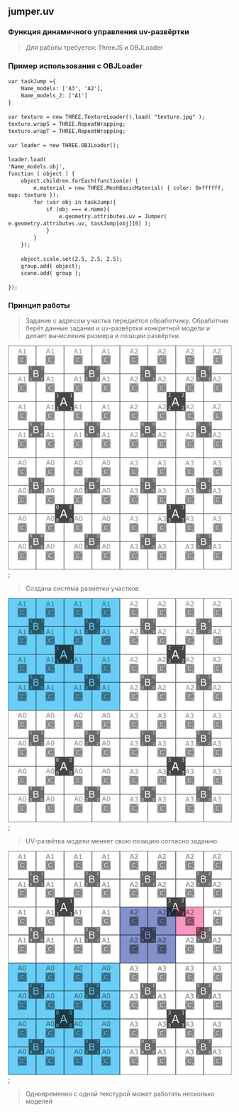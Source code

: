 ## jumper.uv
### Функция динамичного управления uv-развёртки

> Для работы требуется: ThreeJS и OBJLoader


### Пример использования с OBJLoader

```
var taskJump ={
    Name_models: ['A3', 'A2'],
    Name_models_2: ['A1']
}

var texture = new THREE.TextureLoader().load( "texture.jpg" );
texture.wrapS = THREE.RepeatWrapping;
texture.wrapT = THREE.RepeatWrapping;

var loader = new THREE.OBJLoader(); 

loader.load(
'Name_models.obj',
function ( object ) {
    object.children.forEach(function(e) {                        
        e.material = new THREE.MeshBasicMaterial( { color: 0xffffff, map: texture });
        for (var obj in taskJump){
            if (obj === e.name){
                e.geometry.attributes.uv = Jumper( e.geometry.attributes.uv, taskJump[obj][0] );
            }
        }
    });

    object.scale.set(2.5, 2.5, 2.5);
    group.add( object);
    scene.add( group );

});

```


### Принцип работы

> Задание с адресом участка передаётся обработчику. Обработчик берёт данные задания и uv-развёртки конкретной модели и делает вычисления размера и позиции развёртки.

![alt text](textures/tiles.jpg);
> Создана система разметки участков

![alt text](img/gif_1.gif);
> UV-развётка модели меняет свою позицию согласно заданию

![alt text](img/gif_3.gif);
> Одновременно с одной текстурой может работать несколько моделей